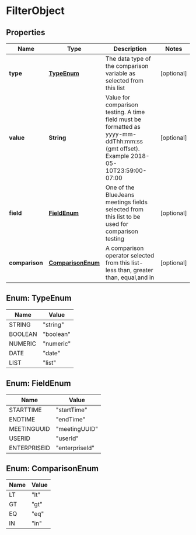 
# FilterObject

## Properties
Name | Type | Description | Notes
------------ | ------------- | ------------- | -------------
**type** | [**TypeEnum**](#TypeEnum) | The data type of the comparison variable as selected from this list |  [optional]
**value** | **String** | Value for comparison testing.  A time field must be formatted as yyyy-mm-ddThh:mm:ss (gmt offset). Example 2018-05-10T23:59:00-07:00 |  [optional]
**field** | [**FieldEnum**](#FieldEnum) | One of the BlueJeans meetings fields selected from this list to be used for comparison testing |  [optional]
**comparison** | [**ComparisonEnum**](#ComparisonEnum) | A comparison operator selected from this list- less than, greater than, equal,and in |  [optional]


<a name="TypeEnum"></a>
## Enum: TypeEnum
Name | Value
---- | -----
STRING | &quot;string&quot;
BOOLEAN | &quot;boolean&quot;
NUMERIC | &quot;numeric&quot;
DATE | &quot;date&quot;
LIST | &quot;list&quot;


<a name="FieldEnum"></a>
## Enum: FieldEnum
Name | Value
---- | -----
STARTTIME | &quot;startTime&quot;
ENDTIME | &quot;endTime&quot;
MEETINGUUID | &quot;meetingUUID&quot;
USERID | &quot;userId&quot;
ENTERPRISEID | &quot;enterpriseId&quot;


<a name="ComparisonEnum"></a>
## Enum: ComparisonEnum
Name | Value
---- | -----
LT | &quot;lt&quot;
GT | &quot;gt&quot;
EQ | &quot;eq&quot;
IN | &quot;in&quot;




